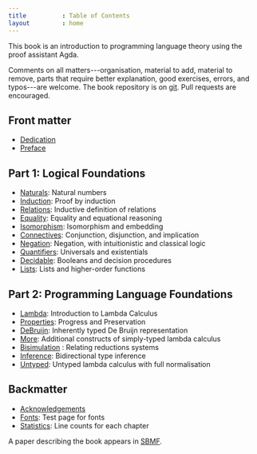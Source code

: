 ```yaml
---
title          : Table of Contents
layout         : home
---
```


This book is an introduction to programming language theory using the
proof assistant Agda.

Comments on all matters---organisation, material to add, material to
remove, parts that require better explanation, good exercises, errors,
and typos---are welcome.  The book repository is on [git].
Pull requests are encouraged.  

## Front matter

  - [Dedication](/Dedication/)
  - [Preface](/Preface/)

## Part 1: Logical Foundations

  - [Naturals](/Naturals/): Natural numbers
  - [Induction](/Induction/): Proof by induction
  - [Relations](/Relations/): Inductive definition of relations
  - [Equality](/Equality/): Equality and equational reasoning
  - [Isomorphism](/Isomorphism/): Isomorphism and embedding
  - [Connectives](/Connectives/): Conjunction, disjunction, and implication
  - [Negation](/Negation/): Negation, with intuitionistic and classical logic
  - [Quantifiers](/Quantifiers/): Universals and existentials
  - [Decidable](/Decidable/): Booleans and decision procedures
  - [Lists](/Lists/): Lists and higher-order functions

## Part 2: Programming Language Foundations

  - [Lambda](/Lambda/): Introduction to Lambda Calculus
  - [Properties](/Properties/): Progress and Preservation
  - [DeBruijn](/DeBruijn/): Inherently typed De Bruijn representation
  - [More](/More/): Additional constructs of simply-typed lambda calculus
  - [Bisimulation](/Bisimulation/) : Relating reductions systems
  - [Inference](/Inference/): Bidirectional type inference
  - [Untyped](/Untyped/): Untyped lambda calculus with full normalisation

## Backmatter

  - [Acknowledgements](/Acknowledgements/)
  - [Fonts](/Fonts/): Test page for fonts
  - [Statistics](/Statistics/): Line counts for each chapter

A paper describing the book appears in [SBMF][sbmf].

[wen]: https://github.com/wenkokke
[phil]: http://homepages.inf.ed.ac.uk/wadler/
[git]: https://github.com/plfa/plfa.github.io/
[sbmf]: http://homepages.inf.ed.ac.uk/wadler/topics/agda.html#sbmf
